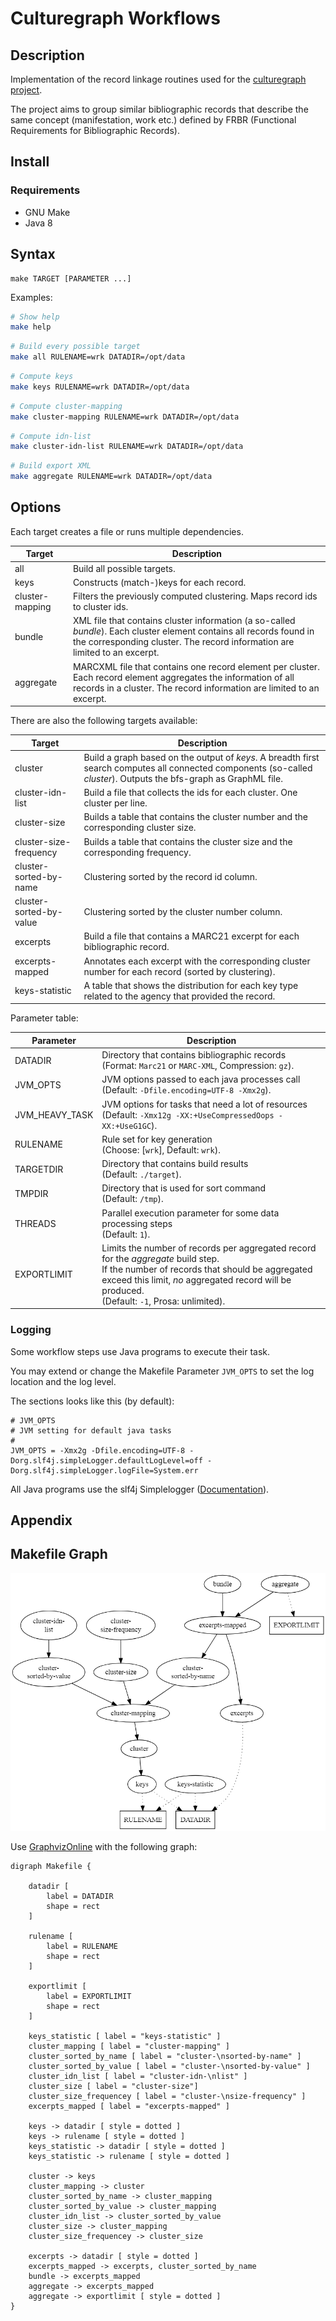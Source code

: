 # Culturegraph Workflows

## Description

Implementation of the record linkage routines used for the [culturegraph project](http://www.dnb.de/DE/Wir/Projekte/Abgeschlossen/culturegraph.html).

The project aims to group similar bibliographic records that describe the same
concept (manifestation, work etc.) defined by FRBR
(Functional Requirements for Bibliographic Records).

## Install

### Requirements

* GNU Make
* Java 8

## Syntax

```
make TARGET [PARAMETER ...]
```

Examples:

```bash
# Show help
make help
```

```bash
# Build every possible target
make all RULENAME=wrk DATADIR=/opt/data
```

```bash
# Compute keys
make keys RULENAME=wrk DATADIR=/opt/data
```

```bash
# Compute cluster-mapping
make cluster-mapping RULENAME=wrk DATADIR=/opt/data
```

```bash
# Compute idn-list
make cluster-idn-list RULENAME=wrk DATADIR=/opt/data
```

```bash
# Build export XML
make aggregate RULENAME=wrk DATADIR=/opt/data
```

## Options

Each target creates a file or runs multiple dependencies.

| Target | Description |
| --- | --- |
| all | Build all possible targets. |
| keys | Constructs (match-)keys for each record. |
| cluster-mapping | Filters the previously computed clustering. Maps record ids to cluster ids. |
| bundle | XML file that contains cluster information (a so-called *bundle*). Each cluster element contains all records found in the corresponding cluster. The record information are limited to an excerpt. |
| aggregate | MARCXML file that contains one record element per cluster. Each record element aggregates the information of all records in a cluster. The record information are limited to an excerpt. |

There are also the following targets available:

| Target | Description |
| --- | --- |
| cluster | Build a graph based on the output of *keys*. A breadth first search computes all connected components (so-called *cluster*). Outputs the bfs-graph as GraphML file.
| cluster-idn-list | Build a file that collects the ids for each cluster. One cluster per line. |
| cluster-size | Builds a table that contains the cluster number and the corresponding cluster size. |
| cluster-size-frequency | Builds a table that contains the cluster size and the corresponding frequency. |
| cluster-sorted-by-name | Clustering sorted by the record id column. |
| cluster-sorted-by-value | Clustering sorted by the cluster number column. |
| excerpts | Build a file that contains a MARC21 excerpt for each bibliographic record. |
| excerpts-mapped | Annotates each excerpt with the corresponding cluster number for each record (sorted by clustering). |
| keys-statistic | A table that shows the distribution for each key type related to the agency that provided the record. |

Parameter table:

| Parameter | Description |
| --- | --- |
| DATADIR | Directory that contains bibliographic records <br> (Format: `Marc21` or `MARC-XML`, Compression: `gz`). |
| JVM_OPTS | JVM options passed to each java processes call <br> (Default: `-Dfile.encoding=UTF-8 -Xmx2g`). |
| JVM_HEAVY_TASK | JVM options for tasks that need a lot of resources <br> (Default: `-Xmx12g -XX:+UseCompressedOops -XX:+UseG1GC`).
| RULENAME | Rule set for key generation <br> (Choose: [`wrk`], Default: `wrk`). |
| TARGETDIR |  Directory that contains build results <br> (Default: `./target`). |
| TMPDIR |  Directory that is used for sort command <br> (Default: `/tmp`). |
| THREADS | Parallel execution parameter for some data processing steps <br> (Default: `1`). |
| EXPORTLIMIT | Limits the number of records per aggregated record for the _aggregate_ build step. <br> If the number of records that should be aggregated exceed this limit, *no* aggregated record will be produced. <br> (Default: `-1`, Prosa: unlimited).|

### Logging

Some workflow steps use Java programs to execute their task.

You may extend or change the Makefile Parameter `JVM_OPTS` to set the log location and the log level.

The sections looks like this (by default):

```
# JVM_OPTS
# JVM setting for default java tasks
#
JVM_OPTS = -Xmx2g -Dfile.encoding=UTF-8 -Dorg.slf4j.simpleLogger.defaultLogLevel=off -Dorg.slf4j.simpleLogger.logFile=System.err 
```  

All Java programs use the slf4j Simplelogger ([Documentation](https://www.slf4j.org/api/org/slf4j/impl/SimpleLogger.html)). 


## Appendix

## Makefile Graph

![](MakefileGraph.png)

Use [GraphvizOnline](https://dreampuf.github.io/GraphvizOnline/)
with the following graph:

```GraphViz
digraph Makefile {

    datadir [
        label = DATADIR
        shape = rect
    ]
    
    rulename [
        label = RULENAME
        shape = rect
    ]
    
    exportlimit [
        label = EXPORTLIMIT
        shape = rect
    ]
    
    keys_statistic [ label = "keys-statistic" ]
    cluster_mapping [ label = "cluster-mapping" ]
    cluster_sorted_by_name [ label = "cluster-\nsorted-by-name" ]
    cluster_sorted_by_value [ label = "cluster-\nsorted-by-value" ]
    cluster_idn_list [ label = "cluster-idn-\nlist" ]
    cluster_size [ label = "cluster-size"]
    cluster_size_frequencey [ label = "cluster-\nsize-frequency" ]
    excerpts_mapped [ label = "excerpts-mapped" ]

    keys -> datadir [ style = dotted ]
    keys -> rulename [ style = dotted ]
    keys_statistic -> datadir [ style = dotted ]
    keys_statistic -> rulename [ style = dotted ]

    cluster -> keys
    cluster_mapping -> cluster
    cluster_sorted_by_name -> cluster_mapping
    cluster_sorted_by_value -> cluster_mapping
    cluster_idn_list -> cluster_sorted_by_value
    cluster_size -> cluster_mapping
    cluster_size_frequencey -> cluster_size
    
    excerpts -> datadir [ style = dotted ]
    excerpts_mapped -> excerpts, cluster_sorted_by_name
    bundle -> excerpts_mapped
    aggregate -> excerpts_mapped
    aggregate -> exportlimit [ style = dotted ]
}
```
